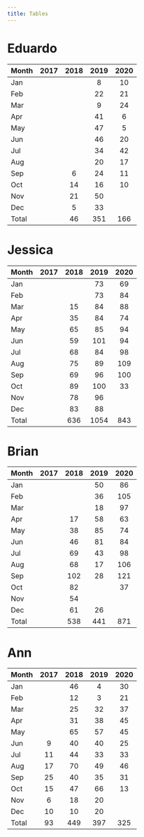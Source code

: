 ```yaml
---
title: Tables
---
```


# Eduardo

| Month | 2017 | 2018 | 2019 | 2020 |
| --- |:---: | :---: | :---: | :---: |
| Jan |    |    | 8 | 10 |
| Feb |    |    | 22 | 21 |
| Mar |    |    | 9 | 24 |
| Apr |    |    | 41 | 6 |
| May |    |    | 47 | 5 |
| Jun |    |    | 46 | 20 |
| Jul |    |    | 34 | 42 |
| Aug |    |    | 20 | 17 |
| Sep |    | 6 | 24 | 11 |
| Oct |    | 14 | 16 | 10 |
| Nov |    | 21 | 50 |    |
| Dec |    | 5 | 33 |    |
| Total |    | 46 | 351 | 166 |

# Jessica

| Month | 2017 | 2018 | 2019 | 2020 |
| --- |:---: | :---: | :---: | :---: |
| Jan |    |    | 73 | 69 |
| Feb |    |    | 73 | 84 |
| Mar |    | 15 | 84 | 88 |
| Apr |    | 35 | 84 | 74 |
| May |    | 65 | 85 | 94 |
| Jun |    | 59 | 101 | 94 |
| Jul |    | 68 | 84 | 98 |
| Aug |    | 75 | 89 | 109 |
| Sep |    | 69 | 96 | 100 |
| Oct |    | 89 | 100 | 33 |
| Nov |    | 78 | 96 |    |
| Dec |    | 83 | 88 |    |
| Total |    | 636 | 1054 | 843 |

# Brian

| Month | 2017 | 2018 | 2019 | 2020 |
| --- |:---: | :---: | :---: | :---: |
| Jan |    |    | 50 | 86 |
| Feb |    |    | 36 | 105 |
| Mar |    |    | 18 | 97 |
| Apr |    | 17 | 58 | 63 |
| May |    | 38 | 85 | 74 |
| Jun |    | 46 | 81 | 84 |
| Jul |    | 69 | 43 | 98 |
| Aug |    | 68 | 17 | 106 |
| Sep |    | 102 | 28 | 121 |
| Oct |    | 82 |    | 37 |
| Nov |    | 54 |    |    |
| Dec |    | 61 | 26 |    |
| Total |    | 538 | 441 | 871 |

# Ann

| Month | 2017 | 2018 | 2019 | 2020 |
| --- |:---: | :---: | :---: | :---: |
| Jan |    | 46 | 4 | 30 |
| Feb |    | 12 | 3 | 21 |
| Mar |    | 25 | 32 | 37 |
| Apr |    | 31 | 38 | 45 |
| May |    | 65 | 57 | 45 |
| Jun | 9 | 40 | 40 | 25 |
| Jul | 11 | 44 | 33 | 33 |
| Aug | 17 | 70 | 49 | 46 |
| Sep | 25 | 40 | 35 | 31 |
| Oct | 15 | 47 | 66 | 13 |
| Nov | 6 | 18 | 20 |    |
| Dec | 10 | 10 | 20 |    |
| Total | 93 | 449 | 397 | 325 |

